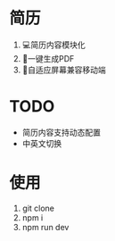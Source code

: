 
# 简历
1. 💻简历内容模块化
2. 📄一键生成PDF
3. 📱自适应屏幕兼容移动端

# TODO
- 简历内容支持动态配置
- 中英文切换

# 使用
1. git clone 
2. npm i
3. npm run dev

